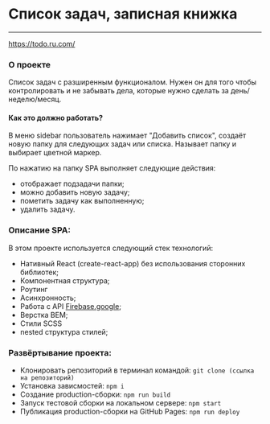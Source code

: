 # Список задач, записная книжка 

---
https://todo.ru.com/

### О проекте
Список задач с разширенным функционалом. Нужен он для того чтобы контролировать и не забывать дела, которые нужно сделать за день/неделю/месяц.

#### Как это должно работать?
В меню sidebar пользователь нажимает "Добавить список", создаёт новую папку для следующих задач или списка. Называет папку и выбирает цветной маркер.


По нажатию на папку SPA выполняет следующие действия:
* отображает подзадачи папки;
* можно добавить новую задачу;
* пометить задачу как выполненную;
* удалить задачу.

### Описание SPA:
В этом проекте используется следующий стек технологий:

* Нативный React (create-react-app) без использования сторонних библиотек;
* Компонентная структура;
* Роутинг
* Асинхронность;
* Работа с API [Firebase.google](https://firebase.google.com/);
* Верстка BEM;
* Стили SCSS 
* nested структура стилей;

### Развёртывание проекта:
* Клонировать репозиторий в терминал командой: ```git clone (ссылка на репозиторий)```
* Установка зависмостей: ```npm i```
* Создание production-сборки: ```npm run build```
* Запуск тестовой сборки на локальном сервере: ```npm start```
* Публикация production-сборки на GitHub Pages: ```npm run deploy```
